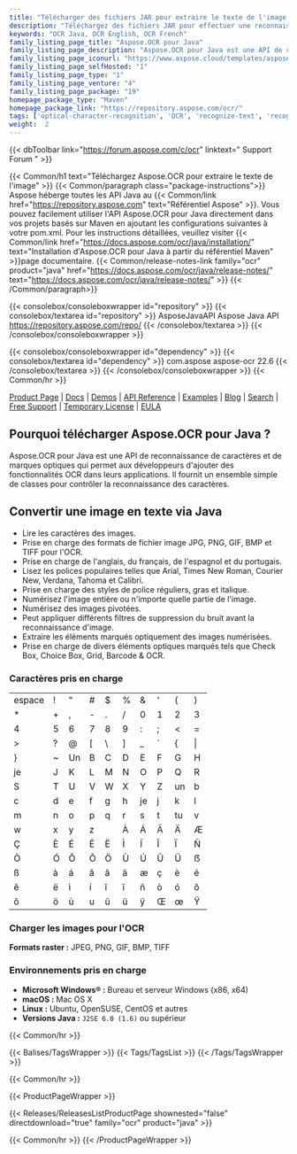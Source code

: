 ```yaml
---
title: "Télécharger des fichiers JAR pour extraire le texte de l'image | API Aspose.OCR"
description: "Téléchargez des fichiers JAR pour effectuer une reconnaissance optique de caractères (OCR) sur des images JPEG, PNG, GIF, BMP et TIFF. Extraire l'anglais, le français, l'espagnol et le portugais via OCR."
keywords: "OCR Java, OCR English, OCR French"
family_listing_page_title: "Aspose.OCR pour Java"
family_listing_page_description: "Aspose.OCR pour Java est une API de caractères optiques qui permet aux développeurs d'ajouter des fonctionnalités OCR à leurs applications Java sans nécessiter d'outil ou d'API supplémentaire. Aspose.OCR pour Java permet d'extraire du texte à partir d'images ayant des polices et des styles différents, ce qui permet d'économiser le temps et les efforts nécessaires au développement d'une solution OCR à partir de zéro."
family_listing_page_iconurl: "https://www.aspose.cloud/templates/aspose/App_Themes/V3/images/ocr/272x272/aspose_ocr-for-java-min.png"
family_listing_page_selfHosted: "1"
family_listing_page_type: "1"
family_listing_page_venture: "4"
family_listing_page_package: "19"
homepage_package_type: "Maven"
homepage_package_link: "https://repository.aspose.com/ocr/"
tags: ['optical-character-recognition', 'OCR', 'recognize-text', 'recognize-image', 'spell-correction', 'spell-check', 'skew-correction', 'image-correction', 'recognize-pdf', 'recognize-tiff', 'searchable-pdf', 'searchable-docx', 'multi-lang-ocr', 'recognize-multi-image', 'multi-threading', 'image-detection', 'text-detection']
weight:  2
---
```


{{< dbToolbar link="https://forum.aspose.com/c/ocr" linktext=" Support Forum " >}}

{{< Common/h1 text="Téléchargez Aspose.OCR pour extraire le texte de l'image"  >}}
{{< Common/paragraph class="package-instructions">}}
Aspose héberge toutes les API Java au
{{< Common/link href="https://repository.aspose.com" text="Référentiel Aspose"  >}}. Vous pouvez facilement utiliser l'API Aspose.OCR pour Java directement dans vos projets basés sur Maven en ajoutant les configurations suivantes à votre pom.xml. Pour les instructions détaillées, veuillez visiter
{{< Common/link href="https://docs.aspose.com/ocr/java/installation/" text="Installation d'Aspose.OCR pour Java à partir du référentiel Maven"  >}}page documentaire.
{{< Common/release-notes-link family="ocr" product="java" href="https://docs.aspose.com/ocr/java/release-notes/" text="https://docs.aspose.com/ocr/java/release-notes/"  >}}
{{< /Common/paragraph>}}

{{< consolebox/consoleboxwrapper id="repository" >}}
   {{< consolebox/textarea id="repository" >}}
      <repository>
      <id>AsposeJavaAPI</id>
      <name>Aspose Java API</name>
      <url>https://repository.aspose.com/repo/</url>
      </repository>
   {{< /consolebox/textarea >}}
{{< /consolebox/consoleboxwrapper >}}

{{< consolebox/consoleboxwrapper id="dependency" >}}
   {{< consolebox/textarea id="dependency" >}}
      <dependency>
      <groupId>com.aspose</groupId>
      <artifactId>aspose-ocr</artifactId>
      <version>22.6</version>
      </dependency>
   {{< /consolebox/textarea >}}
{{< /consolebox/consoleboxwrapper >}}
{{< Common/hr >}}

[Product Page](https://products.aspose.com/ocr/java) | [Docs](https://docs.aspose.com/ocr/java/) | [Demos](https://products.aspose.app/ocr/family) | [API Reference](https://reference.aspose.com/ocr/java) | [Examples](https://github.com/aspose-ocr/Aspose.OCR-for-Java) | [Blog](https://blog.aspose.com/category/ocr/) | [Search](https://search.aspose.com/) | [Free Support](https://forum.aspose.com/c/ocr) | [Temporary License](https://purchase.aspose.com/temporary-license) | [EULA](https://about.aspose.com/legal/eula/)

## Pourquoi télécharger Aspose.OCR pour Java ?

Aspose.OCR pour Java est une API de reconnaissance de caractères et de marques optiques qui permet aux développeurs d'ajouter des fonctionnalités OCR dans leurs applications. Il fournit un ensemble simple de classes pour contrôler la reconnaissance des caractères.

## Convertir une image en texte via Java

- Lire les caractères des images.
- Prise en charge des formats de fichier image JPG, PNG, GIF, BMP et TIFF pour l'OCR.
- Prise en charge de l'anglais, du français, de l'espagnol et du portugais.
- Lisez les polices populaires telles que Arial, Times New Roman, Courier New, Verdana, Tahoma et Calibri.
- Prise en charge des styles de police réguliers, gras et italique.
- Numérisez l'image entière ou n'importe quelle partie de l'image.
- Numérisez des images pivotées.
- Peut appliquer différents filtres de suppression du bruit avant la reconnaissance d'image.
- Extraire les éléments marqués optiquement des images numérisées.
- Prise en charge de divers éléments optiques marqués tels que Check Box, Choice Box, Grid, Barcode & OCR.

### Caractères pris en charge

| | | | | | | | | | |
| ----- | --- | --- | --- | --- | --- | --- | --- | --- | --- |
| espace | ! | " | # | $ | % | & | ' | ( | ) |
| * | + | , | - | . | / | 0 | 1 | 2 | 3 |
| 4 | 5 | 6 | 7 | 8 | 9 | : | ; | < | = |
| > | ? | @ | [ | \ | ] | _ | ` | { | \| |
| } | ~ | Un | B | C | D | E | F | G | H |
| je | J | K | L | M | N | O | P | Q | R |
| S | T | U | V | W | X | Y | Z | un | b |
| c | d | e | f | g | h | je | j | k | l |
| m | n | o | p | q | r | s | t | tu | v |
| w | x | y | z | | À | Á | Ã | Ä | Æ |
| Ç | È | É | Ê | Ë | Ì | Í | Î | Ï | Ñ |
| Ò | Ó | Ô | Õ | Ö | Ù | Ú | Û | Ü | ẞ |
| ß | à | á | â | ã | ä | æ | ç | è | é |
| ê | ë | ì | í | î | ï | ñ | ò | ó | ô |
| õ | ö | ù | u | û | ü | ÿ | Œ | œ | Ÿ |


### Charger les images pour l'OCR

**Formats raster :** JPEG, PNG, GIF, BMP, TIFF

### Environnements pris en charge

- **Microsoft Windows® :** Bureau et serveur Windows (x86, x64)
- **macOS :** Mac OS X
- **Linux :** Ubuntu, OpenSUSE, CentOS et autres
- **Versions Java :** `J2SE 6.0 (1.6)` ou supérieur

{{< Common/hr >}}

{{< Balises/TagsWrapper >}}
 {{< Tags/TagsList >}}
{{< /Tags/TagsWrapper >}}

{{< Common/hr >}}

{{< ProductPageWrapper >}}
<!-- ReleasesListProductPage-->
   {{< Releases/ReleasesListProductPage shownested="false"  directdownload="true" family="ocr" product="java" >}}
<!-- /ReleasesListProductPage-->
{{< Common/hr >}}
{{< /ProductPageWrapper >}}

